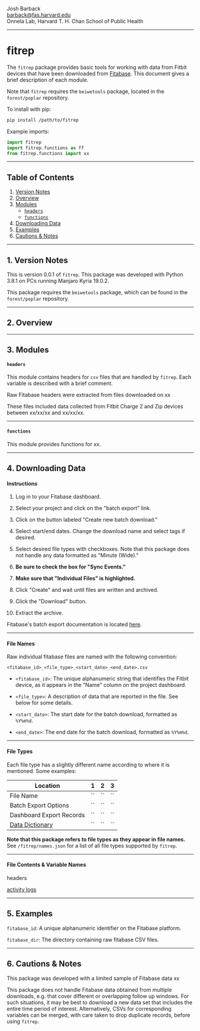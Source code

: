 Josh Barback  
barback@fas.harvard.edu  
Onnela Lab, Harvard T. H. Chan School of Public Health

___
fitrep
===

The `fitrep` package provides basic tools for working with data from Fitbit devices that have been downloaded from [Fitabase](https://www.fitabase.com/).  This document gives a brief description of each module.

Note that `fitrep` requires the `beiwetools` package, located in the `forest/poplar` repository.  

To install with pip:

```bash
pip install /path/to/fitrep
```

Example imports:

```python
import fitrep
import fitrep.functions as ff
from fitrep.functions import xx
```


___
## Table of Contents
1.  [Version Notes](#version)  
2.  [Overview](#overview)  
3.  [Modules](#modules)
    * [`headers`](#headers)  
	* [`functions`](#functions)  
4.  [Downloading Data](#download)  
5.  [Examples](#examples)  
6.  [Cautions & Notes](#cautions)  

___
## 1. Version Notes <a name="version"/>

This is version 0.0.1 of `fitrep`.  This package was developed with Python 3.8.1 on PCs running Manjaro Kyria 19.0.2.

This package requires the `beiwetools` package, which can be found in the `forest/poplar` repository. 

___
## 2. Overview <a name="overview"/>


___
## 3. Modules <a name="modules"/>


#### `headers` <a name="headers"/>
This module contains headers for `csv` files that are handled by `fitrep`.  Each variable is 
described with a brief comment.


Raw Fitabase headers were extracted from files downloaded on xx

These files included data collected from Fitbit Charge 2 and Zip devices between xx/xx/xx and xx/xx/xx.


___
#### `functions` <a name="functions"/>
This module provides functions for xx.


___
## 4. Downloading Data <a name="download"/>

#### Instructions

1. Log in to your Fitabase dashboard.

2. Select your project and click on the "batch export" link.

3. Click on the button labeled "Create new batch download."

4. Select start/end dates.  Change the download name and select tags if desired.

5. Select desired file types with checkboxes.  Note that this package does not handle any data formatted as "Minute (Wide)."

6. **Be sure to check the box for "Sync Events."**

7. **Make sure that "Individual Files" is highlighted.**

8. Click "Create" and wait until files are written and archived.

9. Click the "Download" button.

10. Extract the archive.

Fitabase's batch export documentation is located [here](https://www.fitabase.com/resources/knowledge-base/exporting-data/the-batch-export-tool/).


___
#### File Names

Raw individual fitabase files are named with the following convention:

```
<fitabase_id>_<file_type>_<start_date>_<end_date>.csv
```

* ```<fitabase_id>```:  The unique alphanumeric string that identifies the Fitbit device, as it appears in the "Name" column on the project dashboard.

* ```<file_type>```:  A description of data that are reported in the file.  See below for some details.

* ```<start_date>```:  The start date for the batch download, formatted as `%Y%m%d`.

* ```<end_date>```: The end date for the batch download, formatted as `%Y%m%d`.

___
#### File Types

Each file type has a slightly different name according to where it is mentioned.  Some examples:

|Location|1|2|3|
|-----|-----|-----|-----|
|File Name | `` | `` | `` |
|Batch Export Options | `` | `` | `` |
|Dashboard Export Records | `` | `` | `` |
|[Data Dictionary](https://www.fitabase.com/media/1748/fitabasedatadictionary.pdf)| `` | `` | `` |

**Note that this package refers to file types as they appear in file names.**  See `/fitrep/names.json` for a list of all file types supported by `fitrep`.

___
#### File Contents & Variable Names

headers


[activity logs](https://www.fitabase.com/resources/knowledge-base/learn-about-fitbit-data/activity-logs/)



___
## 5. Examples <a name="examples"/>


`fitabase_id`: A unique alphanumeric identifier on the Fitabase platform.

`fitabase_dir`: The directory containing raw fitabase CSV files.


___
## 6. Cautions & Notes <a name="cautions"/>


This package was developed with a limited sample of Fitabase data xx

This package does not handle Fitabase data obtained from multiple downloads, e.g. that cover different or overlapping follow up windows.  For such situations, it may be best to download a new data set that includes the entire time period of interest.  Alternatively, CSVs for corresponding variables can be merged, with care taken to drop duplicate records, before using `fitrep`.


